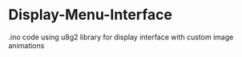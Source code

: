 # Display-Menu-Interface

.ino code using u8g2 library for display interface with custom image animations
